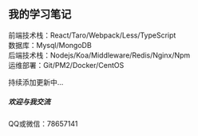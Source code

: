## 我的学习笔记
前端技术栈：React/Taro/Webpack/Less/TypeScript  
数据库：Mysql/MongoDB  
后端技术栈：Nodejs/Koa/Middleware/Redis/Nginx/Npm  
运维部署：Git/PM2/Docker/CentOS  


持续添加更新中...

##### 欢迎与我交流
QQ或微信：78657141
